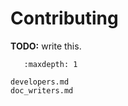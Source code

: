 # Contributing

**TODO:** write this.

```{toctree}
   :maxdepth: 1

developers.md
doc_writers.md
```
